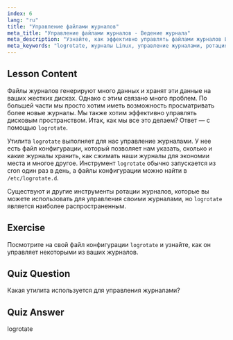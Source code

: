 ```yaml
---
index: 6
lang: "ru"
title: "Управление файлами журналов"
meta_title: "Управление файлами журналов - Ведение журнала"
meta_description: "Узнайте, как эффективно управлять файлами журналов Linux с помощью logrotate. Откройте для себя ротацию журналов, сжатие и конфигурацию для экономии дискового пространства. Начните учиться сегодня!"
meta_keywords: "logrotate, журналы Linux, управление журналами, ротация журналов, учебник Linux, для начинающих, руководство, дисковое пространство"
---
```


## Lesson Content

Файлы журналов генерируют много данных и хранят эти данные на ваших жестких дисках. Однако с этим связано много проблем. По большей части мы просто хотим иметь возможность просматривать более новые журналы. Мы также хотим эффективно управлять дисковым пространством. Итак, как мы все это делаем? Ответ — с помощью `logrotate`.

Утилита `logrotate` выполняет для нас управление журналами. У нее есть файл конфигурации, который позволяет нам указать, сколько и какие журналы хранить, как сжимать наши журналы для экономии места и многое другое. Инструмент `logrotate` обычно запускается из cron один раз в день, а файлы конфигурации можно найти в `/etc/logrotate.d`.

Существуют и другие инструменты ротации журналов, которые вы можете использовать для управления своими журналами, но `logrotate` является наиболее распространенным.

## Exercise

Посмотрите на свой файл конфигурации `logrotate` и узнайте, как он управляет некоторыми из ваших журналов.

## Quiz Question

Какая утилита используется для управления журналами?

## Quiz Answer

logrotate
